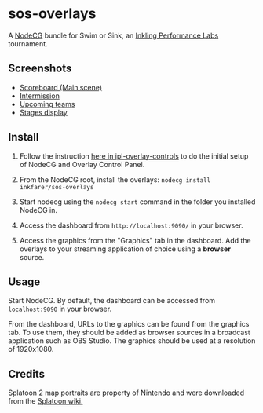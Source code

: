 # sos-overlays

A [NodeCG](http://github.com/nodecg/nodecg) bundle for Swim or Sink, an [Inkling Performance Labs](https://iplabs.ink/)
tournament.

## Screenshots

* [Scoreboard (Main scene)](https://inkfarer.com/img/sos-5.gif)
* [Intermission](https://inkfarer.com/img/sos-1.png)
* [Upcoming teams](https://inkfarer.com/img/sos-3.png)
* [Stages display](https://inkfarer.com/img/sos-2.png)

## Install

1. Follow the instruction [here in ipl-overlay-controls](https://github.com/inkfarer/ipl-overlay-controls) to do
   the initial setup of NodeCG and Overlay Control Panel.

2. From the NodeCG root, install the overlays: `nodecg install inkfarer/sos-overlays`

3. Start nodecg using the `nodecg start` command in the folder you installed NodeCG in.

4. Access the dashboard from `http://localhost:9090/` in your browser.

5. Access the graphics from the "Graphics" tab in the dashboard. Add the overlays to your streaming application of
   choice using a **browser** source.
## Usage

Start NodeCG. By default, the dashboard can be accessed from `localhost:9090` in your browser.

From the dashboard, URLs to the graphics can be found from the graphics tab. To use them, they should be added as
browser sources in a broadcast application such as OBS Studio. The graphics should be used at a resolution of
1920x1080.


## Credits

Splatoon 2 map portraits are property of Nintendo and were downloaded from
the [Splatoon wiki.](https://splatoonwiki.org/)
